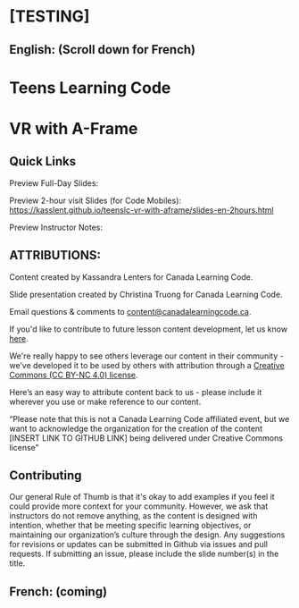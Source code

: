 # [TESTING]

## English: (Scroll down for French)

# Teens Learning Code
# VR with A-Frame

## Quick Links

Preview Full-Day Slides: <!--https://ladieslearningcode.github.io/teenslc-vr-with-aframe/slides-en.html-->

Preview 2-hour visit Slides (for Code Mobiles): https://kasslent.github.io/teenslc-vr-with-aframe/slides-en-2hours.html

Preview Instructor Notes: <!--https://ladieslearningcode.github.io/teenslc-vr-with-aframe/notes-en.html-->


## ATTRIBUTIONS:

Content created by Kassandra Lenters for Canada Learning Code.

Slide presentation created by Christina Truong for Canada Learning Code.

Email questions & comments to [content@canadalearningcode.ca](mailto:content@canadalearningcode.ca).

If you'd like to contribute to future lesson content development, let us know [here](https://docs.google.com/forms/d/e/1FAIpQLSfJ8NSMKVAmzpdn3EAymxCbDDz3XZPxyDdmtQ87GECuvXzzDQ/viewform).

We're really happy to see others leverage our content in their community - we’ve developed it to be used by others with attribution through a [Creative Commons (CC BY-NC 4.0) license](https://creativecommons.org/licenses/by-nc/4.0/).

Here’s an easy way to attribute content back to us - please include it wherever you use or make reference to our content.

“Please note that this is not a Canada Learning Code affiliated event, but we want to acknowledge the organization for the creation of the content [INSERT LINK TO GITHUB LINK] being delivered under Creative Commons license"

## Contributing

Our general Rule of Thumb is that it's okay to add examples if you feel it could provide more context for your community. However, we ask that instructors do not remove anything, as the content is designed with intention, whether that be meeting specific learning objectives, or maintaining our organization’s culture through the design.  Any suggestions for revisions or updates can be submitted in Github via issues and pull requests. If submitting an issue, please include the slide number(s) in the title.

## French: (coming)
